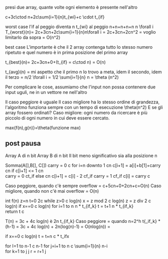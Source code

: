 presi due array, quante volte ogni elemento è presente nell'altro

c+3c\ctod n+2c\sum{i=1}{n}t_{wi}+c \cdot t_{if}

worst case
l'if al peggio diventa n
t_{wi} al peggio n+n+n+n+n n \forall i T_{worst}(n)= 2c+3cn+2c\sum{i=1}{n}n\forall i = 2c+3cn+2cn^2 = voglio limitarlo da sopra = O(n^2)

best case
L'importante è che il 2 array contenga tutto lo stesso numero ripetuto e quel numero è in prima posizione del primo array

t_{best}(n)= 2c+3cn+0+(t_{if} = c\ctod n) = O(n)

t_{avg}(n) = mi aspetto che il primo n lo trovo a meta, idem il secondo, idem il terzo = n/2 \forall i = 1/2 \sum{i=1}{n} n = \theta (n^2)


Per complicare le cose, assumiamo che l'input non possa contenere due input uguli, ne in un vettore ne nell'altro 

Il caso peggiore è uguale
Il caso migliore ha lo stesso ordine di grandezza, l'algoritmo funziona sempre con un tempo di esecuzione \theta(n^2)
E se gli array fossero ordinati? Caso migliore: ogni numero da ricercare è più piccolo di ogni numero in cui deve essere cercato.


max{f(n),g(n)}=\theta(funzione max)


## post pausa


Array A di n bit
Array B di n bit
Il bit meno significativo sia alla posizione n

Somma(A[],B[], C[])
    carry = 0                       c 
    for i=n downto 1                cn
        c[i+1] = a[i]+b[1]+carry    cn
        if c[i+1] <= 1              cn         
            carry = 0               ct_if
        else                        cn
            c[i+1] = c[i] - 2       cf_if
            carry = 1               cf_if
    c[i] = carry                    c


Caso peggiore, quando c'è sempre overflow = c+5cn+0+2cn+c=O(n)
Caso migliore, quando non c'è mai overflow = O(n)


int f(n)
    z=n
    t=0                         2c
    while z>0                   c log(n)
        x = z mod 2             c log(n)
        z = z div 2             c log(n)
        if x==0                 c log(n)
            for i=1 to n        n * t_{if_k}
                t = t+1         n * t_{if_k}   
    return t                    c

T(n) = 3c + 4c log(n) è 2n t_{if_k}
Caso peggiore = quando n=2^h t{_if_k} * (h-1) = 3c + 4c log(n) + 2n(log(n)-1) = O(nlog(n)) = 

if x==0                 c log(n)
    t = t+n             c * t_ifx

for I=1 to n-1              c n-1 
    for j=i+1 to n          c \sum{i=1}{n} n-i          
        for k=1 to j        j 
            r = r+1         j

